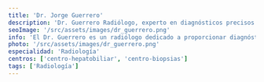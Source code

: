 ```yaml
---
title: 'Dr. Jorge Guerrero'
description: 'Dr. Guerrero Radiólogo, experto en diagnósticos precisos con tecnología avanzada en nuestra clínica de corta estancia.'
seoImage: '/src/assets/images/dr_guerrero.png'
info: 'El Dr. Guerrero es un radiólogo dedicado a proporcionar diagnósticos precisos y rápidos mediante el uso de tecnología de vanguardia. Su enfoque meticuloso y su capacidad para interpretar imágenes médicas con exactitud garantizan un tratamiento adecuado y oportuno para cada paciente. El Dr. Guerrero está comprometido con la mejora continua y se esfuerza por ofrecer un servicio de radiología de alta calidad en un ambiente de confianza y profesionalismo.'
photo: '/src/assets/images/dr_guerrero.png'
especialidad: 'Radiología'
centros: ['centro-hepatobiliar', 'centro-biopsias']
tags: ['Radiología']
---
```

